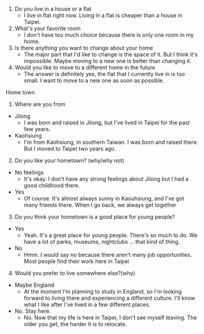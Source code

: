 
1. Do you live in a house or a flat
	- I live in flat right now. Living in a flat is cheaper than a house in Taipei.
1. What's your favorite room
	 - I don't have too much choice because there is only one room in my home.
2. Is there anything you want to change about your home
	- The major part that I'd like to change is the space of it. But I think it's impossible. Maybe moving to a new one is better than changing it.
1. Would you like to move to a different home in the future
	- The answer is definitely yes, the flat that I currently live in is too small. I want to move to a new one as soon as possible.

Home town

1. Where are you from
- Jilong
	- I was born and raised in Jilong, but I've lived in Taipei for the past few years.
- Kaohsiung
	- I'm from Kaohsiung, in southern Taiwan. I was born and raised there. But I moved to Taipei two years ago.

 2. Do you like your hometown? (why/why not)
- No feelings
	- It's okay. I don't have any strong feelings about Jilong but I had a good childhood there.
- Yes
	- Of course. It's almost always sunny in Kaouhsiung, and I've got many friends there. When I go back, we always get together

3. Do you think your hometown is a good place for young people?
- Yes
	- Yeah. It's a great place for young people. There's so much to do. We have a lot of parks, museums, nightclubs ... that kind of thing.
- No
	- Hmm. I would say no because there aren't many job opportunities. Most people find their work here in Taipei

4. Would you prefer to live somewhere else?(why)
- Maybe England
	- At the moment I'm planning to study in England, so I'm looking forward to living there and experiencing a different culture. I'll know what I like after I've lived in a few different places.
- No. Stay here.
	- No. Now that my life is here in Taipei, I don't see myself leaving. The older you get, the harder it is to relocate.